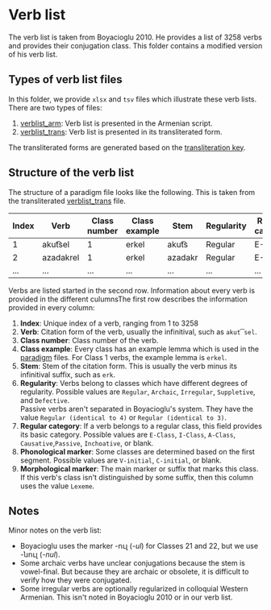 # Verb list

The verb list is taken from Boyacioglu 2010. He provides a list of 3258 verbs and provides their conjugation class. This folder contains a modified version of his verb list.

## Types of verb list files

In this folder, we provide `xlsx` and `tsv` files which illustrate these verb lists.  There are two types of files:
1) [verblist_arm](verblist_tsv/verblist_arm.tsv): Verb list is presented in the Armenian script.
2) [verblist_trans](verblist_tsv/verblist_trans.tsv): Verb list is presented in its transliterated form.

The transliterated forms are generated based on  the [transliteration key](../transliteration.md).
## Structure of the verb list

The structure of a paradigm file looks like the following. This is taken from the transliterated [verblist_trans](verblist_tsv/verblist_trans.tsv) file.

|Index	|Verb|	Class number|	Class example|	Stem|	Regularity|	Regular category|	Phonological marker|	Morphological marker| 
|-	|-|	- |	- |	-|	-|	 -|	- |	- |	  
1|	akut͡sel|	1|	erkel|	akut͡s|	Regular| 	E-Class| 	V-initial| -el	|	
2|	azadakrel|	1|	erkel|	azadakr	|Regular|	E-Class	|V-initial| -el	|
|...	|...|... |... |...|	...| ...|...  |... |	 

Verbs are listed started in the second row. Information about every verb is provided in the different culumnsThe first row describes the information provided in every column:

1) **Index**: Unique index of a verb, ranging from 1 to 3258
1) **Verb**: Citation form of the verb, usually the infinitival, such as `akut͡sel`.
1) **Class number**: Class number of the verb.
1) **Class example**: Every class has an example lemma which is used in the [paradigm](../paradigms) files. For Class 1 verbs, the example lemma is `erkel`.
1) **Stem**: Stem of the citation form. This is usually the verb minus its infinitival suffix, such as `erk`.
1) **Regularity**: Verbs belong to  classes which have different degrees of regularity. Possible values are `Regular`, `Archaic`, `Irregular`, `Suppletive`, and `Defective`.  
Passive verbs aren't separated in Boyacioglu's system. They have the value `Regular (identical to 4)` or `Regular (identical to 3)`.
1) **Regular category**: If a verb belongs to a regular class, this field provides its basic category. Possible values are `E-Class`, `I-Class`, `A-Class`, `Causative`,`Passive`,  `Inchoative`, or blank.
1) **Phonological marker**: Some classes are determined based on the first segment. Possible values are `V-initial`, `C-initial`, or blank.
1) **Morphological marker**: The main marker or suffix that marks this class. If this verb's class isn't distinguished by some suffix, then this column uses the value `Lexeme`.

## Notes

Minor notes on the verb list:
- Boyacioglu uses the marker -ուլ (*-ul*) for Classes 21 and 22, but we use -նուլ (*-nul*).
- Some archaic verbs have unclear conjugations because the stem is vowel-final. But because they are archaic or obsolete, it is difficult to verify how they were conjugated.
- Some irregular verbs are optionally regularized in colloquial Western Armenian. This isn't noted in Boyacioglu 2010 or in our verb list.
